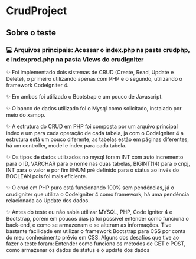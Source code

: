 # CrudProject
<h2>Sobre o teste</h2>
<h3> 💻 Arquivos principais: Acessar o index.php na pasta crudphp, e indexprod.php na pasta Views do crudigniter</h3>
<p>✨ Foi implementado dois sistemas de CRUD (Create, Read, Update e Delete), o primeiro utilizando apenas com PHP e o segundo, utilizando o framework CodeIgniter 4. </p>
<p> ✨ Em ambos foi utilizado o Bootstrap e um pouco de Javascript. </p>
<p> ✨ O banco de dados utilizado foi o Mysql como solicitado, instalado por meio do xampp. </p>
<p> ✨ A estrutura do CRUD em PHP foi composta por um arquivo principal index e um para cada operação de cada tabela, ja com o CodeIgniter 4 a estrutura está um pouco diferente, as tabelas estão em páginas diferentes, há um controller, model e index para cada tabela.</p>
<p> ✨ Os tipos de dados utilizados no mysql foram INT com auto incremento para o ID, VARCHAR para o nome nas duas tabelas, BIGINT(14) para o cnpj, INT para o valor e por fim ENUM pré definido para o status ao invés do BOOLEAN pois foi mais eficiente.</p>
<p> ✨ O crud em PHP puro está funcionando 100% sem pendências, já o crudigniter que utiliza o CodeIgniter 4 como framework, há uma pendência relacionada ao Update dos dados. </p>
<p> ✨ Antes do teste eu não sabia utilizar MYSQL, PHP, Code Igniter 4 e Bootstrap, porém em poucos dias já foi possível entender como funciona o back-end, e como se armazenam e se alteram as informações. Tive bastante facilidade em utilizar o framework Bootstrap para CSS por conta do meu conhecimento prévio em CSS. Alguns dos desafios que tive ao fazer o teste foram: Entender como funciona os métodos de GET e POST, como armazenar os dados de status e o update dos dados </p>

